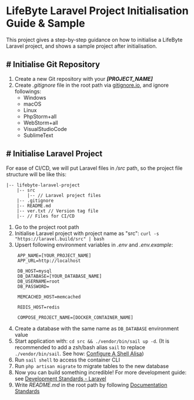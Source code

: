 # LifeByte Laravel Project Initialisation Guide & Sample

This project gives a step-by-step guidance on how to initialise a LifeByte Laravel project, and shows a sample project
after initialisation.

## # Initialise Git Repository

1. Create a new Git repository with your ***[PROJECT_NAME]***
2. Create *.gitignore* file in the root path via [gitignore.io](https://www.toptal.com/developers/gitignore/), and
   ignore
   followings:
    - Windows
    - macOS
    - Linux
    - PhpStorm+all
    - WebStorm+all
    - VisualStudioCode
    - SublimeText

## # Initialise Laravel Project

For ease of CI/CD, we will put Laravel files in */src* path, so the project file structure will be like this:

```text
|-- lifebyte-laravel-project
    |-- src
        |-- // Laravel project files
    |-- .gitignore
    |-- README.md
    |-- ver.txt // Version tag file
    |-- // Files for CI/CD
```

1. Go to the project root path
2. Initialise Laravel project with project name as "src": `curl -s "https://laravel.build/src" | bash`
3. Upsert following environment variables in *.env* and *.env.example*:
   ```dotenv
    APP_NAME=[YOUR_PROJECT_NAME]
    APP_URL=http://localhost

    DB_HOST=mysql
    DB_DATABASE=[YOUR_DATABASE_NAME]
    DB_USERNAME=root
    DB_PASSWORD=

    MEMCACHED_HOST=memcached

    REDIS_HOST=redis

    COMPOSE_PROJECT_NAME=[DOCKER_CONTAINER_NAME]
   ```
4. Create a database with the same name as `DB_DATABASE` environment value
5. Start application with: `cd src && ./vendor/bin/sail up -d`. (It is recommended to add a zsh/bash alias `sail` to
   replace `./vendor/bin/sail`. See
   how: [Configure A Shell Alisa](https://laravel.com/docs/9.x/sail#configuring-a-shell-alias))
6. Run `sail shell` to access the container CLI
7. Run `php artisan migrate` to migrate tables to the new database
8. Now you can build something incredible! For more development guide:
   see [Development Standards - Laravel](https://github.com/lifebyte-systems/lifebyte-web-development-standards/blob/main/laravel/development-standards.md)
9. Write *README.md* in the root path by
   following [Documentation Standards](https://github.com/lifebyte-systems/lifebyte-web-development-standards/blob/main/laravel/project-documentation-standards.md)